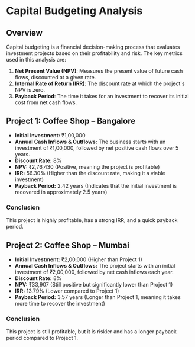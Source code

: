# Capital Budgeting Analysis

## Overview
Capital budgeting is a financial decision-making process that evaluates investment projects based on their profitability and risk. The key metrics used in this analysis are:

1. **Net Present Value (NPV)**: Measures the present value of future cash flows, discounted at a given rate.
2. **Internal Rate of Return (IRR)**: The discount rate at which the project's NPV is zero.
3. **Payback Period**: The time it takes for an investment to recover its initial cost from net cash flows.

## Project 1: Coffee Shop – Bangalore
- **Initial Investment:** ₹1,00,000
- **Annual Cash Inflows & Outflows:** The business starts with an investment of ₹1,00,000, followed by net positive cash flows over 5 years.
- **Discount Rate:** 8%
- **NPV:** ₹2,76,430 (Positive, meaning the project is profitable)
- **IRR:** 56.30% (Higher than the discount rate, making it a viable investment)
- **Payback Period:** 2.42 years (Indicates that the initial investment is recovered in approximately 2.5 years)

### Conclusion
This project is highly profitable, has a strong IRR, and a quick payback period.

## Project 2: Coffee Shop – Mumbai
- **Initial Investment:** ₹2,00,000 (Higher than Project 1)
- **Annual Cash Inflows & Outflows:** The project starts with an initial investment of ₹2,00,000, followed by net cash inflows each year.
- **Discount Rate:** 8%
- **NPV:** ₹33,907 (Still positive but significantly lower than Project 1)
- **IRR:** 13.79% (Lower compared to Project 1)
- **Payback Period:** 3.57 years (Longer than Project 1, meaning it takes more time to recover the investment)

### Conclusion
This project is still profitable, but it is riskier and has a longer payback period compared to Project 1.
